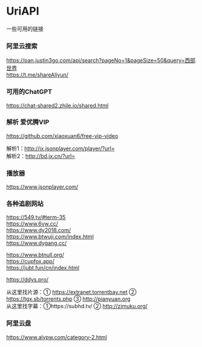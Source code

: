 # UriAPI
一些可用的链接

### 阿里云搜索  
https://pan.justin3go.com/api/search?pageNo=1&pageSize=50&query=西部世界  
https://t.me/shareAliyun/

### 可用的ChatGPT
https://chat-shared2.zhile.io/shared.html

### 解析 爱优腾VIP
https://github.com/xiaoxuan6/free-vip-video  

解析1：http://jx.jsonplayer.com/player/?url=  
解析2：http://bd.jx.cn/?url=

### 播放器
https://www.jsonplayer.com/

### 各种追剧网站
https://549.tv/#term-35<br/>
https://www.6vw.cc/<br/>
https://www.dy2018.com/<br/>
https://www.btwuji.com/index.html<br/>
https://www.dygang.cc/<br/>

https://www.btnull.org/<br/>
https://cupfox.app/<br/>
https://jubt.fun/cn/index.html<br/>

https://ddys.pro/ <br/>

从这里找片源：① https://extranet.torrentbay.net ② https://tgx.sb/torrents.php ③ http://pianyuan.org <br/>
从这里找字幕：①https://subhd.tv/ ② http://zimuku.org/

### 阿里云盘
https://www.alypw.com/category-2.html
